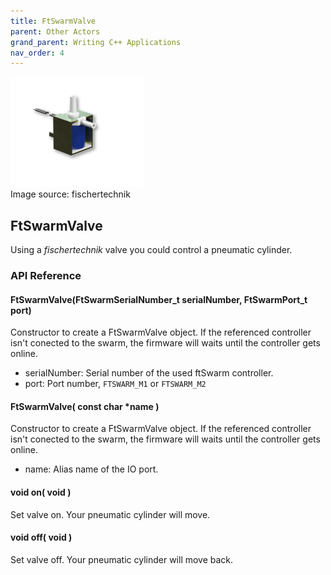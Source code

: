 ```yaml
---
title: FtSwarmValve
parent: Other Actors
grand_parent: Writing C++ Applications
nav_order: 4
---
```

<div class="ftimgdetail"> <img src="../../../assets/img/otherActors/valve.png"><div>Image source: fischertechnik</div></div>

## FtSwarmValve

Using a *fischertechnik* valve you could control a pneumatic cylinder. 

### API Reference

#### FtSwarmValve(FtSwarmSerialNumber_t serialNumber, FtSwarmPort_t port)

Constructor to create a FtSwarmValve object. If the referenced controller isn't conected to the swarm, the firmware will waits until the controller gets online.

- serialNumber: Serial number of the used ftSwarm controller.
- port: Port number, `FTSWARM_M1` or `FTSWARM_M2`

#### FtSwarmValve( const char *name )

Constructor to create a FtSwarmValve object. If the referenced controller isn't conected to the swarm, the firmware will waits until the controller gets online.

- name: Alias name of the IO port.

#### void on( void )

Set valve on. Your pneumatic cylinder will move.

#### void off( void )

Set valve off. Your pneumatic cylinder will move back.